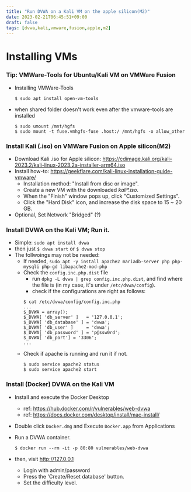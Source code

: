 ```yaml
---
title: "Run DVWA on a Kali VM on the apple silicon(M2)"
date: 2023-02-21T06:45:51+09:00
draft: false
tags: [dvwa,kali,vmware,fusion,apple,m2]
---
```


# Installing VMs

### Tip: VMWare-Tools for Ubuntu/Kali VM on VMWare Fusion
- Installing VMWare-Tools
    ```
    $ sudo apt install open-vm-tools
    ```
- when shared folder doesn't work even after the vmware-tools are installed
    ```
    $ sudo umount /mnt/hgfs
    $ sudo mount -t fuse.vmhgfs-fuse .host:/ /mnt/hgfs -o allow_other
    ```

### Install Kali (.iso) on VMWare Fusion on Apple silicon(M2)
- Download Kali .iso for Apple silicon: https://cdimage.kali.org/kali-2023.2/kali-linux-2023.2a-installer-arm64.iso
- Install how-to: https://geekflare.com/kali-linux-installation-guide-vmware/
    - Installation method: "Install from disc or image".
    - Create a new VM with the downloaded _kali*.iso_.
    - When the "Finish" window pops up, click "Customized Settings".
    - Click the "Hard Disk" icon, and increase the disk space to 15 ~ 20 GB.
- Optional, Set Network "Bridged" (?)

### Install DVWA on the Kali VM; Run it. 
- Simple: `sudo apt install dvwa`
- then just `$ dvwa start` or `$ dvwa stop`
- The follwoings may not be needed:
    - If needed, `sudo apt -y install apache2 mariadb-server php php-mysqli php-gd libapache2-mod-php`
    - Check the `config.inc.php.dist` file
        - run `dpkg -L dvwa | grep config.inc.php.dist`, and find where the file is (in my case, it's under `/etc/dvwa/config`).
        - check if the configurations are right as follows:
        ```
        $ cat /etc/dvwa/config/config.inc.php
        ...
        $_DVWA = array();
        $_DVWA[ 'db_server' ]   = '127.0.0.1';
        $_DVWA[ 'db_database' ] = 'dvwa';
        $_DVWA[ 'db_user' ]     = 'dvwa';
        $_DVWA[ 'db_password' ] = 'p@ssw0rd';
        $_DVWA[ 'db_port'] = '3306';
        ...
        ```
    - Check if apache is running and run it if not. 
        ```
        $ sudo service apache2 status
        $ sudo service apache2 start 
        ```


### Install (Docker) DVWA on the Kali VM

- Install and execute the Docker Desktop
    - ref: https://hub.docker.com/r/vulnerables/web-dvwa
    - ref: https://docs.docker.com/desktop/install/mac-install/
- Double click `Docker.dmg` and Execute `Docker.app` from Applications

- Run a DVWA container. 
    ```
    $ docker run --rm -it -p 80:80 vulnerables/web-dvwa
    ```
- then, visit http://127.0.0.1
    - Login with admin/password
    - Press the 'Create/Reset database' button.
    - Set the difficulty level.


